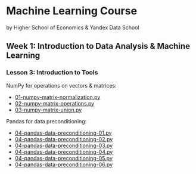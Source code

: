 # Machine Learning Course
by Higher School of Economics & Yandex Data School

## Week 1: Introduction to Data Analysis & Machine Learning

### Lesson 3: Introduction to Tools

NumPy for operations on vectors & matrices:
- [01-numpy-matrix-normalization.py](week1/lesson3/01-numpy-matrix-normalization.py)
- [02-numpy-matrix-operations.py](week1/lesson3/02-numpy-matrix-operations.py)
- [03-numpy-matrix-union.py](week1/lesson3/03-numpy-matrix-union.py)

Pandas for data preconditioning:
- [04-pandas-data-preconditioning-01.py](week1/lesson3/04-pandas-data-preconditioning-01.py)
- [04-pandas-data-preconditioning-02.py](week1/lesson3/04-pandas-data-preconditioning-02.py)
- [04-pandas-data-preconditioning-03.py](week1/lesson3/04-pandas-data-preconditioning-03.py)
- [04-pandas-data-preconditioning-04.py](week1/lesson3/04-pandas-data-preconditioning-04.py)
- [04-pandas-data-preconditioning-05.py](week1/lesson3/04-pandas-data-preconditioning-05.py)
- [04-pandas-data-preconditioning-06.py](week1/lesson3/04-pandas-data-preconditioning-06.py)